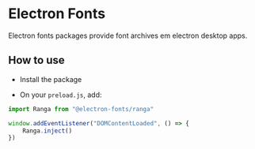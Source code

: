 # Electron Fonts

Electron fonts packages provide font archives em electron desktop apps.

## How to use

* Install the package

* On your `preload.js`, add:

```ts
import Ranga from "@electron-fonts/ranga"

window.addEventListener("DOMContentLoaded", () => {
    Ranga.inject()
})
```